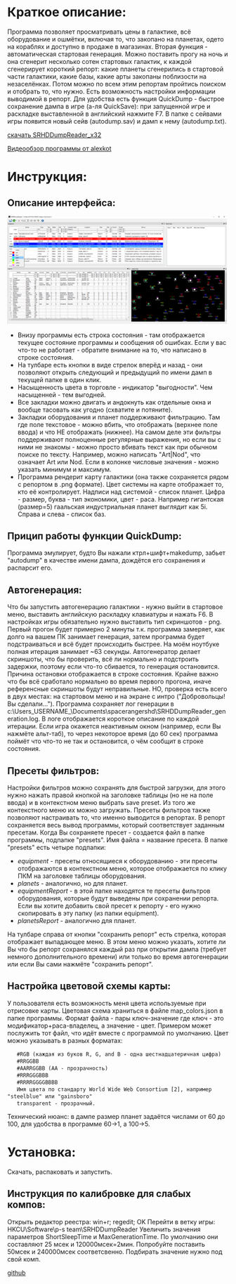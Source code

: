 # Краткое описание:
Программа позволяет просматривать цены в галактике, всё оборудование и ошмётки, включая то, что закопано на планетах, одето на кораблях и доступно в продаже в магазинах.
Вторая функция - автоматическая стартовая генерация. Можно поставить прогу на ночь и она сгенерит несколько сотен стартовых галактик, к каждой сгенерирует короткий репорт: какие планеты сгенерились в стартовой части галактики, какие базы, какие арты закопаны поблизости на незаселёнках. Потом можно по всем этим репортам пройтись поиском и отобрать то, что нужно. Есть возможность настройки информации выводимой в репорт.
Для удобства есть функция QuickDump - быстрое сохранение дампа в игре (а-ля QuickSave): при запущенной игре и раскладке выставленной в английский нажмите F7. В папке с сейвами игры появится новый сейв (autodump.sav) и дамп к нему (autodump.txt).

[скачать SRHDDumpReader_x32][1]

[Видеообзор программы от alexkot](https://www.youtube.com/watch?v=M0gzWQGc3XE)

# Инструкция:
## Описание интерфейса:
[<img src="SRHD_GUI_2016-05-17.png" width="500"/>](SRHD_GUI_2016-05-17.png)

* Внизу программы есть строка состояния - там отображается текущее состояние программы и сообщения об ошибках. Если у вас что-то не работает - обратите внимание на то, что написано в строке состояния.
* На тулбаре есть кнопки в виде стрелок вперёд и назад - они позволяют открыть следующий и предыдущий по имени дамп в текущей папке в один клик.
* Насыщенность цвета в торговле - индикатор "выгодности". Чем насыщенней - тем выгодней.
* Все закладки можно двигать и андокнуть как отдельные окна и вообще тасовать как угодно (схватите и потяните).
* Закладки оборудования и планет поддерживают фильтрацию. Там где поле текстовое - можно вбить, что отображать (верхнее поле ввода) и что НЕ отображать (нижнее). На самом деле эти фильтры поддерживают полноценные регулярные выражения, но если вы с ними не знакомы - можно просто вбивать текст как при обычном поиске по тексту. Например, можно написать "Art|Nod", что означает Art или Nod. Если в колонке числовые значения - можно указать минимум и максимум.
* Программа рендерит карту галактики (она также сохраняется рядом с репортом в .png формате). Цвет системы на карте отображает то, кто её контролирует. Надписи над системой - список планет. Цифра - размер, буква - тип экономики, цвет - раса. Например гигантская (размер=5) гаальская индустриальная планет выглядит как 5i. Справа и слева - список баз. 

## Прицип работы функции QuickDump:
Программа эмулирует, будто Bы нажали ктрл+шифт+makedump, забьет "autodump" в качестве имени дампа, дождётся его сохранения и распарсит его.

## Автогенерация:
Что бы запустить автогенерацию галактики - нужно выйти в стартовое меню, выставить английскую раскладку клавиатуры и нажать F6. В настройках игры обязательно нужно выставить тип скриншотов - png. Первый прогон будет примерно 2 минуты т.к. программа замеряет, как долго на вашем ПК занимает генерация, затем программа будет подстраиваться и всё будет происходить быстрее. На моём ноутбуке полная итерация занимает ~63 секунды. Автогенератор делает скриншоты, что бы проверить, всё ли нормально и подстроить задержки, поэтому если что-то сбивается, то генерация остановится. Причина остановки отображается в строке состояния. Крайне важно что бы всё сработало нормально во время первого прогона, иначе референсные скриншоты будут неправильные. НО, проверка есть всего в двух местах: на стартовом меню и на экране с интро ("Добровольцы! Вы сделали..."). Программа сохраняет лог генерации в c:\Users\_USERNAME_\Documents\spacerangershd\SRHDDumpReader_generation.log. В логе отображается короткое описание по каждой итерации.
Если игра окажется неактивным окном (например, если Вы нажмёте альт-таб), то через некоторое время (до 60 сек) программа поймёт что что-то не так и остановится, о чём сообщит в строке состояния.
## Пресеты фильтров:
Настройки фильтров можно сохранять для быстрой загрузки, для этого нужно нажать правой кнопкой на заголовке таблицы (но не на поле ввода) и в контекстном меню выбрать save preset. Из того же контекстного меню их можно загружать. Пресеты фильтров также позволяют настраивать то, что именно выводится в репортах. В репорт сохраняется весь вывод программы, который соответствует заданным пресетам. Когда Вы сохраняете пресет - создается файл в папке программы, подпапке "presets". Имя файла = название пресета. В папке "presets" есть четыре подпапки:

* *equipment* - пресеты относящиеся к оборудованию - эти пресеты отображаются в контекстном меню, которое отображается по клику ПКМ на заголовке таблицы оборудования.
* *planets* - аналогично, но для планет.
* *equipmentReport* - в этой папке находятся те пресеты фильтров оборудования, которые будут выведены при сохранении репорта. Если вы хотите добавить свой пресет к репорту - его нужно скопировать в эту папку (из папки equipment).
* *planetsReport* - аналогично для планет.

На тулбаре справа от кнопки "сохранить репорт" есть стрелка, которая отображает выпадающее меню. В этом меню можно указать, хотите ли Вы что бы репорт сохранялся каждый раз при открытии дампа (требует немного дополнительного времени) или только во время автогенерации или если Вы сами нажмёте "сохранить репорт".

## Настройка цветовой схемы карты:
У пользователя есть возможность меня цвета используемые при отрисовке карты. Цветовая схема храниться в файле map_colors.json в папке программы. Формат файла - пары ключ-значение где ключ - это модификатор+раса-владелец, а значение - цвет. Примером может послужить тот файл, что идёт вместе с программой по умолчанию.
Цвет можно указывать в разных форматах:
```
   #RGB (каждая из буков R, G, and B - одна шестнадцатеричная цифра)
   #RRGGBB
   #AARRGGBB (AA - прозрачность)
   #RRRGGGBBB
   #RRRRGGGGBBBB
   Имя цвета по стандарту World Wide Web Consortium [2], например "steelblue" или "gainsboro"
   transparent - прозрачный.
```
Технический нюанс: в дампе размер планет задаётся числами от 60 до 100, для удобства в программе 60->1, а 100->5.

# Установка:
Скачать, распаковать и запустить.

## Инструкция по калибровке для слабых компов:
Открыть редактор реестра: win+r; regedit; OK
Перейти в ветку игры: HKCU\Software\p-s team\SRHDDumpReader
Увеличить значения параметров ShortSleepTime и MaxGenerationTime. По умолчанию они составляют 25 мсек и 120000мсек=2мин.
Попробуйте поставить 50мсек и 240000мсек соответсвенно. Подбирать значение нужно под свой комп.

[github](https://github.com/mdimura/SRHDDumpReader)

[1]: https://github.com/mdimura/SRHDDumpReader/releases
[2]: http://www.w3.org/TR/SVG/types.html#ColorKeywords